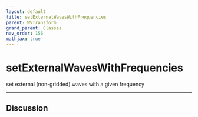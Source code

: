 ```yaml
---
layout: default
title: setExternalWavesWithFrequencies
parent: WVTransform
grand_parent: Classes
nav_order: 156
mathjax: true
---
```


#  setExternalWavesWithFrequencies

set external (non-gridded) waves with a given frequency


---

## Discussion

  
